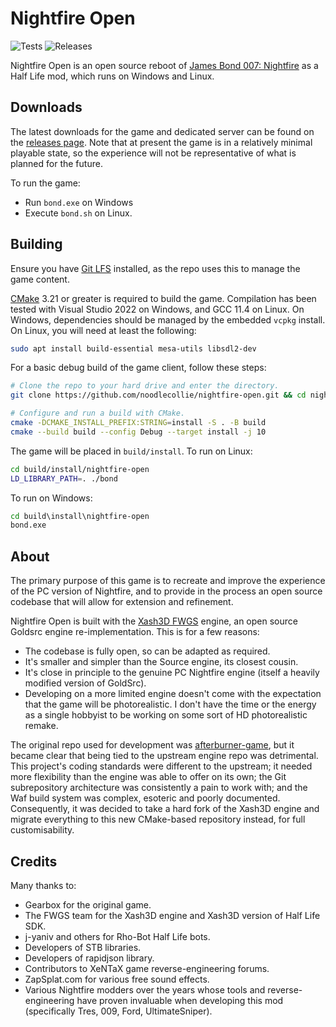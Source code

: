 Nightfire Open
==============

![Tests](https://github.com/noodlecollie/nightfire-open/actions/workflows/CI-Tests.yml/badge.svg)
![Releases](https://github.com/noodlecollie/nightfire-open/actions/workflows/Release.yml/badge.svg)

Nightfire Open is an open source reboot of [James Bond 007: Nightfire](https://en.wikipedia.org/wiki/James_Bond_007:_Nightfire) as a Half Life mod, which runs on Windows and Linux.

## Downloads

The latest downloads for the game and dedicated server can be found on the [releases page](https://github.com/noodlecollie/nightfire-open/releases). Note that at present the game is in a relatively minimal playable state, so the experience will not be representative of what is planned for the future.

To run the game:

* Run `bond.exe` on Windows
* Execute `bond.sh` on Linux.

## Building

Ensure you have [Git LFS](https://git-lfs.com/) installed, as the repo uses this to manage the game content.

[CMake](https://cmake.org/download/) 3.21 or greater is required to build the game. Compilation has been tested with Visual Studio 2022 on Windows, and GCC 11.4 on Linux.
On Windows, dependencies should be managed by the embedded `vcpkg` install. On Linux, you will need at least the following:

``` bash
sudo apt install build-essential mesa-utils libsdl2-dev
```

For a basic debug build of the game client, follow these steps:

``` bash
# Clone the repo to your hard drive and enter the directory.
git clone https://github.com/noodlecollie/nightfire-open.git && cd nightfire-open

# Configure and run a build with CMake.
cmake -DCMAKE_INSTALL_PREFIX:STRING=install -S . -B build
cmake --build build --config Debug --target install -j 10
```

The game will be placed in `build/install`. To run on Linux:

``` bash
cd build/install/nightfire-open
LD_LIBRARY_PATH=. ./bond
```

To run on Windows:

``` cmd
cd build\install\nightfire-open
bond.exe
```

## About

The primary purpose of this game is to recreate and improve the experience of the PC version of Nightfire, and to provide in the process an open source codebase that will allow for extension and refinement.

Nightfire Open is built with the [Xash3D FWGS](https://github.com/FWGS/xash3d-fwgs) engine, an open source Goldsrc engine re-implementation. This is for a few reasons:

* The codebase is fully open, so can be adapted as required.
* It's smaller and simpler than the Source engine, its closest cousin.
* It's close in principle to the genuine PC Nightfire engine (itself a heavily modified version of GoldSrc).
* Developing on a more limited engine doesn't come with the expectation that the game will be photorealistic. I don't have the time or the energy as a single hobbyist to be working on some sort of HD photorealistic remake.

The original repo used for development was [afterburner-game](https://github.com/noodlecollie/afterburner-game), but it became clear that being tied to the upstream engine repo was detrimental. This project's coding standards were different to the upstream; it needed more flexibility than the engine was able to offer on its own; the Git subrepository architecture was consistently a pain to work with; and the Waf build system was complex, esoteric and poorly documented. Consequently, it was decided to take a hard fork of the Xash3D engine and migrate everything to this new CMake-based repository instead, for full customisability.

## Credits

Many thanks to:

* Gearbox for the original game.
* The FWGS team for the Xash3D engine and Xash3D version of Half Life SDK.
* j-yaniv and others for Rho-Bot Half Life bots.
* Developers of STB libraries.
* Developers of rapidjson library.
* Contributors to XeNTaX game reverse-engineering forums.
* ZapSplat.com for various free sound effects.
* Various Nightfire modders over the years whose tools and reverse-engineering have proven invaluable when developing this mod (specifically Tres, 009, Ford, UltimateSniper).
